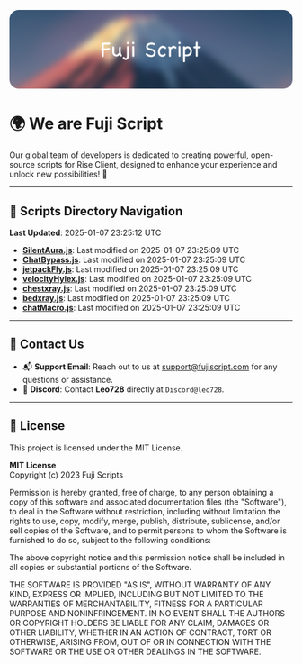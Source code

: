 ![Banner](.github/b.webp)

# 🌍 **We are Fuji Script**

Our global team of developers is dedicated to creating powerful, open-source scripts for Rise Client, designed to enhance your experience and unlock new possibilities! 🌟

---
<!-- SCRIPTS_NAVIGATION_START -->
## 📂 **Scripts Directory Navigation**

**Last Updated**: 2025-01-07 23:25:12 UTC

- **[SilentAura.js](scripts/SilentAura.js)**: Last modified on 2025-01-07 23:25:09 UTC
- **[ChatBypass.js](scripts/ChatBypass.js)**: Last modified on 2025-01-07 23:25:09 UTC
- **[jetpackFly.js](scripts/jetpackFly.js)**: Last modified on 2025-01-07 23:25:09 UTC
- **[velocityHylex.js](scripts/velocityHylex.js)**: Last modified on 2025-01-07 23:25:09 UTC
- **[chestxray.js](scripts/chestxray.js)**: Last modified on 2025-01-07 23:25:09 UTC
- **[bedxray.js](scripts/bedxray.js)**: Last modified on 2025-01-07 23:25:09 UTC
- **[chatMacro.js](scripts/chatMacro.js)**: Last modified on 2025-01-07 23:25:09 UTC

<!-- SCRIPTS_NAVIGATION_END -->

---

## 💬 **Contact Us**  
- 📬 **Support Email**: Reach out to us at [support@fujiscript.com](mailto:support@fujiscript.com) for any questions or assistance.  
- 💬 **Discord**: Contact **Leo728** directly at `Discord@leo728`.

---

## 📜 **License**

This project is licensed under the MIT License.  

**MIT License**  
Copyright (c) 2023 Fuji Scripts  

Permission is hereby granted, free of charge, to any person obtaining a copy of this software and associated documentation files (the "Software"), to deal in the Software without restriction, including without limitation the rights to use, copy, modify, merge, publish, distribute, sublicense, and/or sell copies of the Software, and to permit persons to whom the Software is furnished to do so, subject to the following conditions:  

The above copyright notice and this permission notice shall be included in all copies or substantial portions of the Software.  

THE SOFTWARE IS PROVIDED "AS IS", WITHOUT WARRANTY OF ANY KIND, EXPRESS OR IMPLIED, INCLUDING BUT NOT LIMITED TO THE WARRANTIES OF MERCHANTABILITY, FITNESS FOR A PARTICULAR PURPOSE AND NONINFRINGEMENT. IN NO EVENT SHALL THE AUTHORS OR COPYRIGHT HOLDERS BE LIABLE FOR ANY CLAIM, DAMAGES OR OTHER LIABILITY, WHETHER IN AN ACTION OF CONTRACT, TORT OR OTHERWISE, ARISING FROM, OUT OF OR IN CONNECTION WITH THE SOFTWARE OR THE USE OR OTHER DEALINGS IN THE SOFTWARE.  
